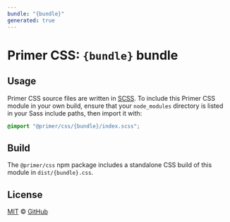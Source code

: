 ```yaml
---
bundle: "{bundle}"
generated: true
---
```


# Primer CSS: `{bundle}` bundle

## Usage

Primer CSS source files are written in [SCSS]. To include this Primer CSS module in your own build, ensure that your `node_modules` directory is listed in your Sass include paths, then import it with:

```scss
@import "@primer/css/{bundle}/index.scss";
```

## Build

The `@primer/css` npm package includes a standalone CSS build of this module in `dist/{bundle}.css`.

## License

[MIT](https://github.com/primer/css/blob/main/LICENSE) &copy; [GitHub](https://github.com/)


[scss]: https://sass-lang.com/documentation/syntax#scss
